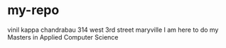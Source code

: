 # my-repo
 vinil kappa chandrabau 314 west 3rd street maryville 
I am here to do my Masters in Applied Computer Science 